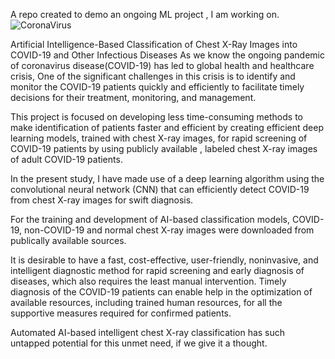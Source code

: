 A repo created to demo an ongoing ML project , I am working on.
![CoronaVirus](https://www.fda.gov/files/covid19-1600x900.jpg)


Artificial Intelligence-Based Classification of Chest X-Ray Images into COVID-19 and Other Infectious Diseases
As we know the ongoing pandemic of coronavirus disease(COVID-19) has led to global health and healthcare crisis,
One of the significant challenges in this crisis is to identify and monitor the COVID-19 patients quickly and efficiently to facilitate timely decisions for their treatment, monitoring, and management. 



This project is focused on developing less time-consuming methods to make identification of patients faster and efficient by creating efficient deep learning models, trained with chest X-ray images, for rapid screening of COVID-19 patients by using publicly available , labeled chest X-ray images of adult COVID-19 patients.

In the present study, I have made use of a deep learning algorithm using the convolutional neural network (CNN) that can efficiently detect COVID-19 from chest X-ray images for swift diagnosis.

For the training and development of AI-based classification models, COVID-19, non-COVID-19 and normal chest X-ray images were downloaded from publically available sources.

It is desirable to have a fast, cost-effective, user-friendly, noninvasive, and intelligent diagnostic method for rapid screening and early diagnosis of diseases, which also requires the least manual intervention. Timely diagnosis of the COVID-19 patients can enable help in the optimization of available resources, including trained human resources, for all the supportive measures required for confirmed patients. 

Automated AI-based intelligent chest X-ray classification has such untapped potential for this unmet need, if we give it a thought.
